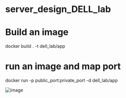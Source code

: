 # server_design_DELL_lab

# Build an image 
docker build . -t dell_lab/app


# run an image and map port
docker run -p public_port:private_port -d dell_lab/app


![image](https://github.com/Jameakelan/server_design_DELL_lab/assets/47788949/bfede0f8-280c-4404-b4e4-398e80275a77)
